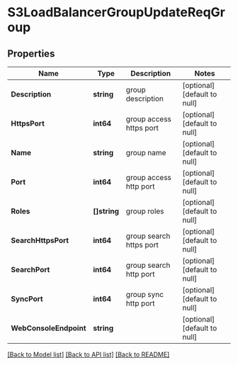 # S3LoadBalancerGroupUpdateReqGroup

## Properties
Name | Type | Description | Notes
------------ | ------------- | ------------- | -------------
**Description** | **string** | group description | [optional] [default to null]
**HttpsPort** | **int64** | group access https port | [optional] [default to null]
**Name** | **string** | group name | [optional] [default to null]
**Port** | **int64** | group access http port | [optional] [default to null]
**Roles** | **[]string** | group roles | [optional] [default to null]
**SearchHttpsPort** | **int64** | group search https port | [optional] [default to null]
**SearchPort** | **int64** | group search http port | [optional] [default to null]
**SyncPort** | **int64** | group sync http port | [optional] [default to null]
**WebConsoleEndpoint** | **string** |  | [optional] [default to null]

[[Back to Model list]](../README.md#documentation-for-models) [[Back to API list]](../README.md#documentation-for-api-endpoints) [[Back to README]](../README.md)


